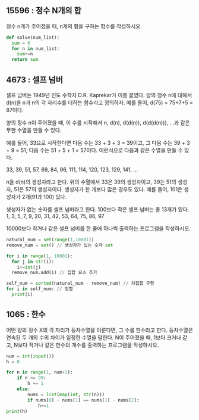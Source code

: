 ## 15596 : 정수 N개의 합
정수 n개가 주어졌을 때, n개의 합을 구하는 함수를 작성하시오.

```python
def solve(num_list):
  sum = 0
  for n in num_list:
    sum+=n
  return sum
```
## 4673 : 셀프 넘버
셀프 넘버는 1949년 인도 수학자 D.R. Kaprekar가 이름 붙였다. 양의 정수 n에 대해서 d(n)을 n과 n의 각 자리수를 더하는 함수라고 정의하자. 예를 들어, d(75) = 75+7+5 = 87이다.

양의 정수 n이 주어졌을 때, 이 수를 시작해서 n, d(n), d(d(n)), d(d(d(n))), ...과 같은 무한 수열을 만들 수 있다. 

예를 들어, 33으로 시작한다면 다음 수는 33 + 3 + 3 = 39이고, 그 다음 수는 39 + 3 + 9 = 51, 다음 수는 51 + 5 + 1 = 57이다. 이런식으로 다음과 같은 수열을 만들 수 있다.

33, 39, 51, 57, 69, 84, 96, 111, 114, 120, 123, 129, 141, ...

n을 d(n)의 생성자라고 한다. 위의 수열에서 33은 39의 생성자이고, 39는 51의 생성자, 51은 57의 생성자이다. 생성자가 한 개보다 많은 경우도 있다. 예를 들어, 101은 생성자가 2개(91과 100) 있다. 

생성자가 없는 숫자를 셀프 넘버라고 한다. 100보다 작은 셀프 넘버는 총 13개가 있다. 1, 3, 5, 7, 9, 20, 31, 42, 53, 64, 75, 86, 97

10000보다 작거나 같은 셀프 넘버를 한 줄에 하나씩 출력하는 프로그램을 작성하시오.
```python
natural_num = set(range(1,10001))
remove_num = set() // 생성자가 있는 숫자 set

for i in range(1, 10001):
  for j in str(i):
    i+=int(j)
  remove_num.add(i) // 집합 요소 추가

self_num = sorted(natural_num - remove_num) // 차집합 구함
for i in self_num: // 정렬
  print(i)
```

## 1065 : 한수
어떤 양의 정수 X의 각 자리가 등차수열을 이룬다면, 그 수를 한수라고 한다. 등차수열은 연속된 두 개의 수의 차이가 일정한 수열을 말한다. N이 주어졌을 때, 1보다 크거나 같고, N보다 작거나 같은 한수의 개수를 출력하는 프로그램을 작성하시오. 
```python
num = int(input())
h = 0

for n in range(1, num+1):
    if n <= 99: 
        h += 1 
    else:     
        nums = list(map(int, str(n)))
        if nums[0] - nums[1] == nums[1] - nums[2]:
            h+=1
print(h)
```

